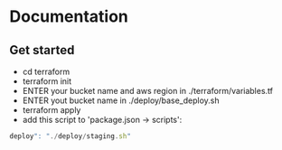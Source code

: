 # Documentation

 ## Get started
 * cd terraform
 * terraform init
 * ENTER your bucket name and aws region in ./terraform/variables.tf
 * ENTER yout bucket name in ./deploy/base_deploy.sh
 * terraform apply
 * add this script to 'package.json -> scripts':
 ```javascript
 deploy": "./deploy/staging.sh"
```


 

